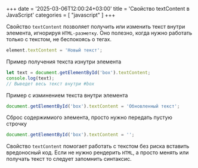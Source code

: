 +++
date = '2025-03-06T12:00:24+03:00'
title = 'Свойство textContent в JavaScript'
categories = [ "javascript" ]
+++

Свойство `textContent` позволяет получить или изменить текст внутри элемента, игнорируя `HTML-разметку`. Оно полезно, когда нужно работать только с текстом, не беспокоясь о тегах.

```js
element.textContent = 'Новый текст';
```

Пример получения текста изнутри элемента

```js
let text = document.getElementById('box').textContent;
console.log(text); 
// Выведет весь текст внутри #box
```

Пример с изминением текста внутри элемента

```js
document.getElementById('box').textContent = 'Обновленный текст';
```

Сброс содержимиого элемента, просто нужно передать пустую строчку

```js
document.getElementById('box').textContent = '';
```

 Свойство `textContent` помогает работать с текстом без риска вставить вредоносный код. Если не нужно рендерить `HTML`, а просто менять или получать текст то следует запомнить синтаксис.